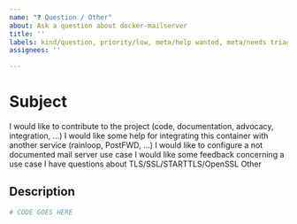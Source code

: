 ```yaml
---
name: "❓ Question / Other"
about: Ask a question about docker-mailserver
title: ''
labels: kind/question, priority/low, meta/help wanted, meta/needs triage
assignees: ''

---
```


# Subject

<!-- Select one, remove the others: -->

I would like to contribute to the project (code, documentation, advocacy, integration, ...)
I would like some help for integrating this container with another service (rainloop, PostFWD, ...)
I would like to configure a not documented mail server use case
I would like some feedback concerning a use case
I have questions about TLS/SSL/STARTTLS/OpenSSL
Other

## Description

<!-- When copy/pasting code, format the code with tripe backticks (`) ! -->

``` BASH
# CODE GOES HERE

```
